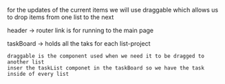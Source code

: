 
for the updates of the current items we will use draggable which allows us to drop items from one list to the next


header -> 
    router link is for running to the main page

taskBoard -> 
    holds all the taks for each list-project

    draggable is the component used when we need it to be dragged to another list
    inser the taskList componet in the taskBoard so we have the task inside of every list
